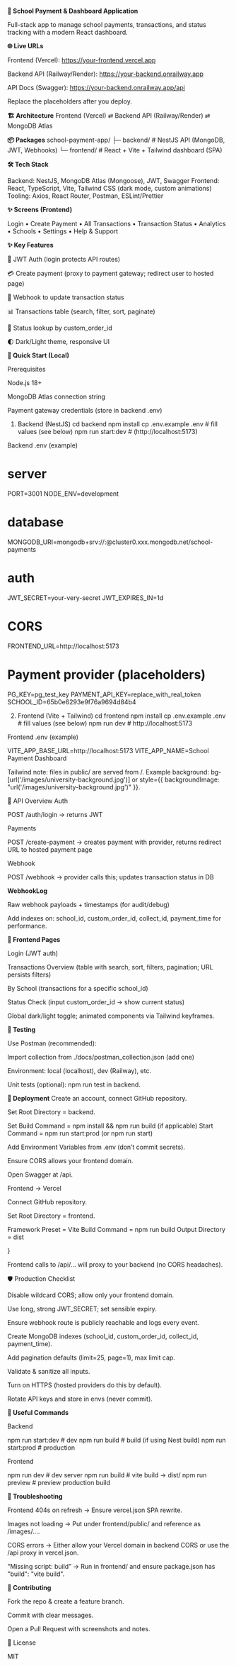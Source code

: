 **🏫 School Payment & Dashboard Application**

Full-stack app to manage school payments, transactions, and status tracking with a modern React dashboard.

**🌐 Live URLs**

Frontend (Vercel): https://your-frontend.vercel.app

Backend API (Railway/Render): https://your-backend.onrailway.app

API Docs (Swagger): https://your-backend.onrailway.app/api

Replace the placeholders after you deploy.

**🏗️ Architecture**
Frontend (Vercel)  ⇄  Backend API (Railway/Render)  ⇄  MongoDB Atlas


**📦 Packages**
school-payment-app/
├─ backend/    # NestJS API (MongoDB, JWT, Webhooks)
└─ frontend/   # React + Vite + Tailwind dashboard (SPA)

**🛠 Tech Stack**

Backend: NestJS, MongoDB Atlas (Mongoose), JWT, Swagger
Frontend: React, TypeScript, Vite, Tailwind CSS (dark mode, custom animations)
Tooling: Axios, React Router, Postman, ESLint/Prettier

**✨ Screens (Frontend)**

Login • Create Payment • All Transactions • Transaction Status • Analytics • Schools • Settings • Help & Support


**✨ Key Features**

🔐 JWT Auth (login protects API routes)

💳 Create payment (proxy to payment gateway; redirect user to hosted page)

🧾 Webhook to update transaction status

📊 Transactions table (search, filter, sort, paginate)

🔎 Status lookup by custom_order_id

🌓 Dark/Light theme, responsive UI

**🚀 Quick Start (Local)**

Prerequisites

Node.js 18+

MongoDB Atlas connection string

Payment gateway credentials (store in backend .env)

1) Backend (NestJS)
cd backend
npm install
cp .env.example .env         # fill values (see below)
npm run start:dev            # (http://localhost:5173)


Backend .env (example)

# server
PORT=3001
NODE_ENV=development

# database
MONGODB_URI=mongodb+srv://<user>:<pass>@cluster0.xxx.mongodb.net/school-payments

# auth
JWT_SECRET=your-very-secret
JWT_EXPIRES_IN=1d

# CORS
FRONTEND_URL=http://localhost:5173

# Payment provider (placeholders)
PG_KEY=pg_test_key
PAYMENT_API_KEY=replace_with_real_token
SCHOOL_ID=65b0e6293e9f76a9694d84b4

2) Frontend (Vite + Tailwind)
cd frontend
npm install
cp .env.example .env         # fill values (see below)
npm run dev                  # http://localhost:5173


Frontend .env (example)

VITE_APP_BASE_URL=http://localhost:5173
VITE_APP_NAME=School Payment Dashboard


Tailwind note: files in public/ are served from /.
Example background: bg-[url('/images/university-background.jpg')] or style={{ backgroundImage: "url('/images/university-background.jpg')" }}.

🔌 API Overview
Auth

POST /auth/login → returns JWT

Payments

POST /create-payment → creates payment with provider, returns redirect URL to hosted payment page

Webhook

POST /webhook → provider calls this; updates transaction status in DB





**WebhookLog**

Raw webhook payloads + timestamps (for audit/debug)

Add indexes on: school_id, custom_order_id, collect_id, payment_time for performance.

**🧭 Frontend Pages**

Login (JWT auth)

Transactions Overview (table with search, sort, filters, pagination; URL persists filters)

By School (transactions for a specific school_id)

Status Check (input custom_order_id → show current status)

Global dark/light toggle; animated components via Tailwind keyframes.

**🧪 Testing**

Use Postman (recommended):

Import collection from ./docs/postman_collection.json (add one)

Environment: local (localhost), dev (Railway), etc.

Unit tests (optional): npm run test in backend.

**🚀 Deployment**
Create an account, connect GitHub repository.

Set Root Directory = backend.

Set Build Command = npm install && npm run build (if applicable)
Start Command = npm run start:prod (or npm run start)

Add Environment Variables from .env (don’t commit secrets).

Ensure CORS allows your frontend domain.

Open Swagger at /api.

Frontend → Vercel

Connect GitHub repository.

Set Root Directory = frontend.

Framework Preset = Vite
Build Command = npm run build
Output Directory = dist



}


Frontend calls to /api/... will proxy to your backend (no CORS headaches).

🛡️ Production Checklist

 Disable wildcard CORS; allow only your frontend domain.

 Use long, strong JWT_SECRET; set sensible expiry.

 Ensure webhook route is publicly reachable and logs every event.

 Create MongoDB indexes (school_id, custom_order_id, collect_id, payment_time).

 Add pagination defaults (limit=25, page=1), max limit cap.

 Validate & sanitize all inputs.

 Turn on HTTPS (hosted providers do this by default).

 Rotate API keys and store in envs (never commit).

**🧰 Useful Commands**

Backend

npm run start:dev     # dev
npm run build         # build (if using Nest build)
npm run start:prod    # production


Frontend

npm run dev           # dev server
npm run build         # vite build → dist/
npm run preview       # preview production build

**🐞 Troubleshooting**

Frontend 404s on refresh → Ensure vercel.json SPA rewrite.

Images not loading → Put under frontend/public/ and reference as /images/....

CORS errors → Either allow your Vercel domain in backend CORS or use the /api proxy in vercel.json.

“Missing script: build” → Run in frontend/ and ensure package.json has "build": "vite build".

**🤝 Contributing**

Fork the repo & create a feature branch.

Commit with clear messages.

Open a Pull Request with screenshots and notes.

📄 License

MIT


